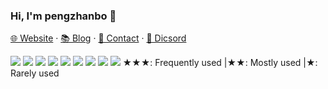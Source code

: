 <!-- ### Hi there 👋

**pengzhanbo/pengzhanbo** is a ✨ _special_ ✨ repository because its `README.md` (this file) appears on your GitHub profile.

Here are some ideas to get you started:

- 🔭 I’m currently working on ...
- 🌱 I’m currently learning ...
- 👯 I’m looking to collaborate on ...
- 🤔 I’m looking for help with ...
- 💬 Ask me about ...
- 📫 How to reach me: ...
- 😄 Pronouns: ...
- ⚡ Fun fact: ...
-->

### Hi, I'm pengzhanbo 👋

[🌐 Website](https://pengzhanbo.cn) · [📚 Blog](https://pengzhanbo.cn/blog/) · [📇 Contact](mailto:q942450674@outlook.com) · [💬 Dicsord](https://discord.gg/UJGcxJ9jnj)

![](https://img.shields.io/badge/JavaScript-★★★-F7DF1E?logo=JavaScript&style=flat-square)
![](https://img.shields.io/badge/TypeScript-★★★-3178C6?logo=TypeScript&style=flat-square)
![](https://img.shields.io/badge/CSS-★★★-1572B6?logo=CSS3&style=flat-square)
![](https://img.shields.io/badge/NodeJS-★★★-339933?logo=Node.js&style=flat-square)
![](https://img.shields.io/badge/vue-★★★-47A248?logo=Vue.js&style=flat-square)
![](https://img.shields.io/badge/React-★★-61DAFB?logo=React&style=flat-square)
![](https://img.shields.io/badge/Linux-★★-FCC624?logo=Linux&style=flat-square)
![](https://img.shields.io/badge/Git-★★-F05032?logo=Git&style=flat-square)
![](https://img.shields.io/badge/Rust-★-47848F?logo=Rust&style=flat-square)
 ★★★: Frequently used 
|★★: Mostly used 
|★: Rarely used

<!-- [![](https://github-readme-stats.vercel.app/api?username=pengzhanbo&show_icons=true)](https://github-readme-stats.vercel.app/api?username=pengzhanbo&show_icons=true) -->
